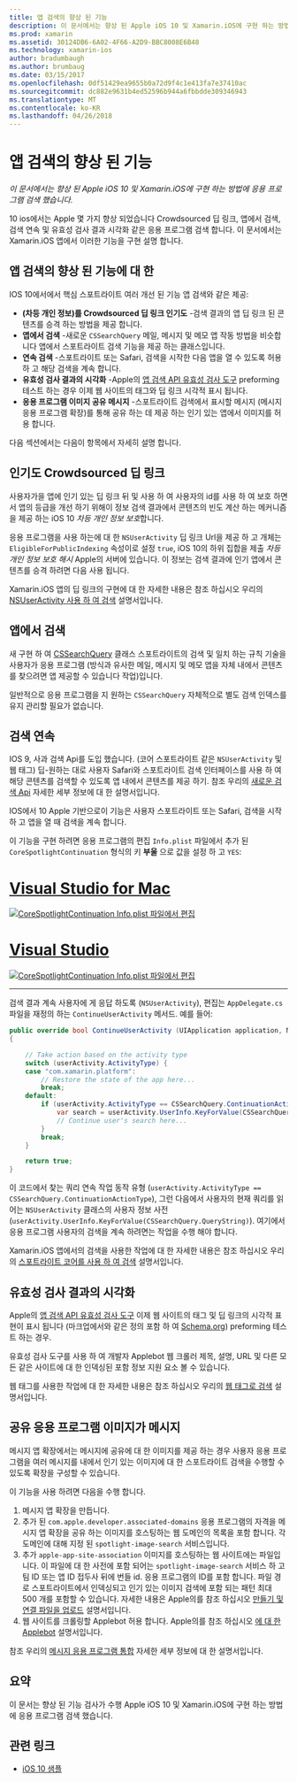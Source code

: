 ```yaml
---
title: 앱 검색의 향상 된 기능
description: 이 문서에서는 향상 된 Apple iOS 10 및 Xamarin.iOS에 구현 하는 방법에 응용 프로그램 검색 했습니다.
ms.prod: xamarin
ms.assetid: 30124DB6-6A02-4F66-A2D9-BBC8008E6B48
ms.technology: xamarin-ios
author: bradumbaugh
ms.author: brumbaug
ms.date: 03/15/2017
ms.openlocfilehash: 0df51429ea9655b0a72d9f4c1e413fa7e37410ac
ms.sourcegitcommit: dc882e9631b4ed52596b944a6fbbdde309346943
ms.translationtype: MT
ms.contentlocale: ko-KR
ms.lasthandoff: 04/26/2018
---
```

# <a name="app-search-enhancements"></a>앱 검색의 향상 된 기능

_이 문서에서는 향상 된 Apple iOS 10 및 Xamarin.iOS에 구현 하는 방법에 응용 프로그램 검색 했습니다._

10 ios에서는 Apple 몇 가지 향상 되었습니다 Crowdsourced 딥 링크, 앱에서 검색, 검색 연속 및 유효성 검사 결과 시각화 같은 응용 프로그램 검색 합니다. 이 문서에서는 Xamarin.iOS 앱에서 이러한 기능을 구현 설명 합니다.

## <a name="about-app-search-enhancements"></a>앱 검색의 향상 된 기능에 대 한

IOS 10에서에서 핵심 스포트라이트 여러 개선 된 기능 앱 검색와 같은 제공:

- **(차등 개인 정보)를 Crowdsourced 딥 링크 인기도** -검색 결과의 앱 딥 링크 된 콘텐츠를 승격 하는 방법을 제공 합니다.
- **앱에서 검색** -새로운 `CSSearchQuery` 메일, 메시지 및 메모 앱 작동 방법을 비슷합니다 앱에서 스포트라이트 검색 기능을 제공 하는 클래스입니다.
- **연속 검색** -스포트라이트 또는 Safari, 검색을 시작한 다음 앱을 열 수 있도록 허용 하 고 해당 검색을 계속 합니다.
- **유효성 검사 결과의 시각화** -Apple의 [앱 검색 API 유효성 검사 도구](https://search.developer.apple.com/appsearch-validation-tool) preforming 테스트 하는 경우 이제 웹 사이트의 태그와 딥 링크 시각적 표시 됩니다.
- **응용 프로그램 이미지 공유 메시지** -스포트라이트 검색에서 표시할 메시지 (메시지 응용 프로그램 확장)를 통해 공유 하는 데 제공 하는 인기 있는 앱에서 이미지를 허용 합니다.

다음 섹션에서는 다음이 항목에서 자세히 설명 합니다.

## <a name="crowdsourced-deep-link-popularity"></a>인기도 Crowdsourced 딥 링크

사용자가을 앱에 인기 있는 딥 링크 뒤 및 사용 하 여 사용자의 id를 사용 하 여 보호 하면서 앱의 등급을 개선 하기 위해이 정보 검색 결과에서 콘텐츠의 빈도 계산 하는 메커니즘을 제공 하는 iOS 10  *차등 개인 정보 보호*합니다.

응용 프로그램을 사용 하는에 대 한 `NSUserActivity` 딥 링크 Url을 제공 하 고 개체는 `EligibleForPublicIndexing` 속성이로 설정 `true`, iOS 10의 하위 집합을 제출 *차등 개인 정보 보호 해시* Apple의 서버에 있습니다. 이 정보는 검색 결과에 인기 앱에서 콘텐츠를 승격 하려면 다음 사용 됩니다.

Xamarin.iOS 앱의 딥 링크의 구현에 대 한 자세한 내용은 참조 하십시오 우리의 [NSUserActivity 사용 하 여 검색](~/ios/platform/search/nsuseractivity.md) 설명서입니다.

## <a name="in-app-searching"></a>앱에서 검색

새 구현 하 여 [CSSearchQuery](https://developer.apple.com/reference/corespotlight/cssearchquery) 클래스 스포트라이트의 검색 및 일치 하는 규칙 기술을 사용자가 응용 프로그램 (방식과 유사한 메일, 메시지 및 메모 앱을 자체 내에서 콘텐츠를 찾으려면 앱 제공할 수 있습니다 작업)입니다.

일반적으로 응용 프로그램을 지 원하는 `CSSearchQuery` 자체적으로 별도 검색 인덱스를 유지 관리할 필요가 없습니다. 

## <a name="search-continuation"></a>검색 연속

IOS 9, 사과 검색 Api를 도입 했습니다. (코어 스포트라이트 같은 `NSUserActivity` 및 웹 태그) 딥-원하는 대로 사용자 Safari와 스포트라이트 검색 인터페이스를 사용 하 여 해당 콘텐츠를 검색할 수 있도록 앱 내에서 콘텐츠를 제공 하기. 참조 우리의 [새로운 검색 Api](~/ios/platform/search/index.md) 자세한 세부 정보에 대 한 설명서입니다.

IOS에서 10 Apple 기반으로이 기능은 사용자 스포트라이트 또는 Safari, 검색을 시작 하 고 앱을 열 때 검색을 계속 합니다. 

이 기능을 구현 하려면 응용 프로그램의 편집 `Info.plist` 파일에서 추가 된 `CoreSpotlightContinuation` 형식의 키 **부울** 으로 값을 설정 하 고 `YES`:

# <a name="visual-studio-for-mactabvsmac"></a>[Visual Studio for Mac](#tab/vsmac)

[![](app-search-enhancements-images/search01.png "CoreSpotlightContinuation Info.plist 파일에서 편집")](app-search-enhancements-images/search01.png#lightbox)

# <a name="visual-studiotabvswin"></a>[Visual Studio](#tab/vswin)

[![](app-search-enhancements-images/searchw01.png "CoreSpotlightContinuation Info.plist 파일에서 편집")](app-search-enhancements-images/search01.png#lightbox)

-----

검색 결과 계속 사용자에 게 응답 하도록 (`NSUserActivity`), 편집는 `AppDelegate.cs` 파일을 재정의 하는 `ContinueUserActivity` 메서드. 예를 들어:

```csharp
public override bool ContinueUserActivity (UIApplication application, NSUserActivity userActivity, UIApplicationRestorationHandler completionHandler)
{

    // Take action based on the activity type
    switch (userActivity.ActivityType) {
    case "com.xamarin.platform":
        // Restore the state of the app here...
        break;
    default:
        if (userActivity.ActivityType == CSSearchQuery.ContinuationActionType) {
            var search = userActivity.UserInfo.KeyForValue(CSSearchQuery.QueryString);
            // Continue user's search here...
        }
        break;
    }

    return true;
}
```

이 코드에서 찾는 쿼리 연속 작업 동작 유형 (`userActivity.ActivityType == CSSearchQuery.ContinuationActionType`), 그런 다음에서 사용자의 현재 쿼리를 읽어는 `NSUserActivity` 클래스의 사용자 정보 사전 (`userActivity.UserInfo.KeyForValue(CSSearchQuery.QueryString)`). 여기에서 응용 프로그램 사용자의 검색을 계속 하려면는 작업을 수행 해야 합니다.

Xamarin.iOS 앱에서의 검색을 사용한 작업에 대 한 자세한 내용은 참조 하십시오 우리의 [스포트라이트 코어를 사용 하 여 검색](~/ios/platform/search/corespotlight.md) 설명서입니다.

## <a name="visualization-of-validation-results"></a>유효성 검사 결과의 시각화

Apple의 [앱 검색 API 유효성 검사 도구](https://search.developer.apple.com/appsearch-validation-tool) 이제 웹 사이트의 태그 및 딥 링크의 시각적 표현이 표시 됩니다 (마크업에서와 같은 정의 포함 하 여 [Schema.org](http://schema.org/)) preforming 테스트 하는 경우.

유효성 검사 도구를 사용 하 여 개발자 Applebot 웹 크롤러 제목, 설명, URL 및 다른 모든 같은 사이트에 대 한 인덱싱된 포함 정보 지원 요소 볼 수 있습니다.

웹 태그를 사용한 작업에 대 한 자세한 내용은 참조 하십시오 우리의 [웹 태그로 검색](~/ios/platform/search/web-markup.md) 설명서입니다.

## <a name="message-app-image-sharing"></a>공유 응용 프로그램 이미지가 메시지

메시지 앱 확장에서는 메시지에 공유에 대 한 이미지를 제공 하는 경우 사용자 응용 프로그램을 여러 메시지를 내에서 인기 있는 이미지에 대 한 스포트라이트 검색을 수행할 수 있도록 확장을 구성할 수 있습니다.

이 기능을 사용 하려면 다음을 수행 합니다.

1. 메시지 앱 확장을 만듭니다.
2. 추가 된 `com.apple.developer.associated-domains` 응용 프로그램의 자격을 메시지 앱 확장을 공유 하는 이미지를 호스팅하는 웹 도메인의 목록을 포함 합니다. 각 도메인에 대해 지정 된 `spotlight-image-search` 서비스입니다.
3. 추가 `apple-app-site-association` 이미지를 호스팅하는 웹 사이트에는 파일입니다. 이 파일에 대 한 사전에 포함 되어는 `spotlight-image-search` 서비스 하 고 팀 ID 또는 앱 ID 접두사 뒤에 번들 id. 응용 프로그램의 ID를 포함 합니다. 파일 경로 스포트라이트에서 인덱싱되고 인기 있는 이미지 검색에 포함 되는 패턴 최대 500 개를 포함할 수 있습니다. 자세한 내용은 Apple의를 참조 하십시오 [만들기 및 연결 파일을 업로드](https://developer.apple.com/library/prerelease/content/documentation/General/Conceptual/AppSearch/UniversalLinks.html#//apple_ref/doc/uid/TP40016308-CH12-SW4) 설명서입니다.
4. 웹 사이트를 크롤링할 Applebot 허용 합니다. Apple의를 참조 하십시오 [에 대 한 Applebot](https://support.apple.com/HT204683) 설명서입니다.

참조 우리의 [메시지 응용 프로그램 통합](~/ios/platform/message-app-integration/index.md) 자세한 세부 정보에 대 한 설명서입니다.

## <a name="summary"></a>요약

이 문서는 향상 된 기능 검사가 수행 Apple iOS 10 및 Xamarin.iOS에 구현 하는 방법에 응용 프로그램 검색 했습니다.



## <a name="related-links"></a>관련 링크

- [iOS 10 샘플](https://developer.xamarin.com/samples/ios/iOS10/)
